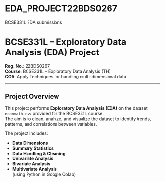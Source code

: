 # EDA_PROJECT22BDS0267
BCSE331L EDA submissions

#  BCSE331L – Exploratory Data Analysis (EDA) Project

**Reg. No.**: 22BDS0267  
**Course**: BCSE331L – Exploratory Data Analysis (TH)  
**CO5**: Apply Techniques for handling multi-dimensional data  

---

##  Project Overview
This project performs **Exploratory Data Analysis (EDA)** on the dataset `econmath.csv` provided for the BCSE331L course.  
The aim is to clean, analyze, and visualize the dataset to identify trends, patterns, and correlations between variables.

The project includes:
- **Data Dimensions**
- **Summary Statistics**
- **Data Handling & Cleaning**
- **Univariate Analysis**
- **Bivariate Analysis**
- **Multivariate Analysis**  
(using Python in Google Colab)
